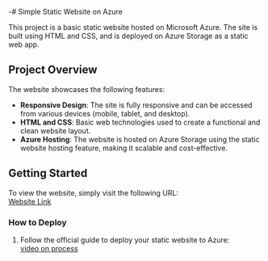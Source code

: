 -# Simple Static Website on Azure

This project is a basic static website hosted on Microsoft Azure. The site is built using HTML and CSS, and is deployed on Azure Storage as a static web app.

## Project Overview

The website showcases the following features:
- **Responsive Design**: The site is fully responsive and can be accessed from various devices (mobile, tablet, and desktop).
- **HTML and CSS**: Basic web technologies used to create a functional and clean website layout.
- **Azure Hosting**: The website is hosted on Azure Storage using the static website hosting feature, making it scalable and cost-effective.

## Getting Started

To view the website, simply visit the following URL:  
[Website Link](http://4.231.236.44/cutesy.html)

### How to Deploy

1. Follow the official guide to deploy your static website to Azure:  
   [video on process](https://youtu.be/AgqY1k5mKVg)
